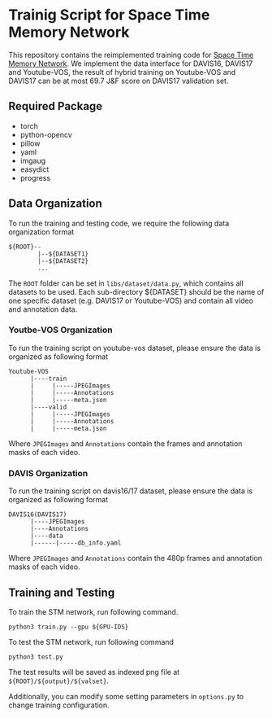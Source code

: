 # Trainig Script for Space Time Memory Network

This repository contains the reimplemented training code for [Space Time Memory Network](http://openaccess.thecvf.com/content_ICCV_2019/html/Oh_Video_Object_Segmentation_Using_Space-Time_Memory_Networks_ICCV_2019_paper.html). We implement the data interface for DAVIS16, DAVIS17 and Youtube-VOS, the result of hybrid training on Youtube-VOS and DAVIS17 can be at most 69.7 J&F score on DAVIS17 validation set.

## Required Package
- torch
- python-opencv
- pillow
- yaml
- imgaug
- easydict
- progress

## Data Organization

To run the training and testing code, we require the following data organization format
```
${ROOT}--
        |--${DATASET1}
        |--${DATASET2}
        ...
```
The `ROOT` folder can be set in `libs/dataset/data.py`, which contains all datasets to be used. Each sub-directory ${DATASET} should be the name of one specific dataset (e.g. DAVIS17 or Youtube-VOS) and contain all video and annotation data.

### Youtbe-VOS Organization
To run the training script on youtube-vos dataset, please ensure the data is organized as following format
```
Youtube-VOS
      |----train
      |     |-----JPEGImages
      |     |-----Annotations
      |     |-----meta.json
      |----valid
      |     |-----JPEGImages
      |     |-----Annotations
      |     |-----meta.json 
```
Where `JPEGImages` and `Annotations` contain the frames and annotation masks of each video.

### DAVIS Organization

To run the training script on davis16/17 dataset, please ensure the data is organized as following format
```
DAVIS16(DAVIS17)
      |----JPEGImages
      |----Annotations
      |----data
      |------|-----db_info.yaml
```
Where `JPEGImages` and `Annotations` contain the 480p frames and annotation masks of each video.

## Training and Testing
To train the STM network, run following command.
```python3
python3 train.py --gpu ${GPU-IDS}
```
To test the STM network, run following command
```python3
python3 test.py
```
The test results will be saved as indexed png file at `${ROOT}/${output}/${valset}`.

Additionally, you can modify some setting parameters in `options.py` to change training configuration.
